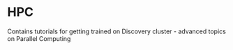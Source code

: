 # HPC
Contains tutorials for getting trained on Discovery cluster - advanced topics on Parallel Computing
